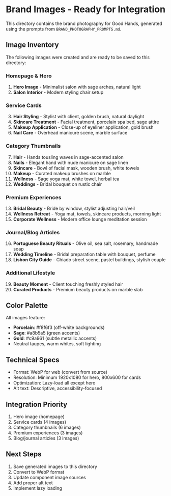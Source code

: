 # Brand Images - Ready for Integration

This directory contains the brand photography for Good Hands, generated using the prompts from `BRAND_PHOTOGRAPHY_PROMPTS.md`.

## Image Inventory

The following images were created and are ready to be saved to this directory:

### Homepage & Hero
1. **Hero Image** - Minimalist salon with sage arches, natural light
2. **Salon Interior** - Modern styling chair setup

### Service Cards
3. **Hair Styling** - Stylist with client, golden brush, natural daylight
4. **Skincare Treatment** - Facial treatment, porcelain spa bed, sage attire
5. **Makeup Application** - Close-up of eyeliner application, gold brush
6. **Nail Care** - Overhead manicure scene, marble surface

### Category Thumbnails
7. **Hair** - Hands tousling waves in sage-accented salon
8. **Nails** - Elegant hand with nude manicure on sage linen
9. **Skincare** - Bowl of facial mask, wooden brush, white towels
10. **Makeup** - Curated makeup brushes on marble
11. **Wellness** - Sage yoga mat, white towel, herbal tea
12. **Weddings** - Bridal bouquet on rustic chair

### Premium Experiences
13. **Bridal Beauty** - Bride by window, stylist adjusting hair/veil
14. **Wellness Retreat** - Yoga mat, towels, skincare products, morning light
15. **Corporate Wellness** - Modern office lounge meditation session

### Journal/Blog Articles
16. **Portuguese Beauty Rituals** - Olive oil, sea salt, rosemary, handmade soap
17. **Wedding Timeline** - Bridal preparation table with bouquet, perfume
18. **Lisbon City Guide** - Chiado street scene, pastel buildings, stylish couple

### Additional Lifestyle
19. **Beauty Moment** - Client touching freshly styled hair
20. **Curated Products** - Premium beauty products on marble slab

## Color Palette
All images feature:
- **Porcelain**: #f8f6f3 (off-white backgrounds)
- **Sage**: #a8b5a5 (green accents)
- **Gold**: #c9a961 (subtle metallic accents)
- Neutral taupes, warm whites, soft lighting

## Technical Specs
- Format: WebP for web (convert from source)
- Resolution: Minimum 1920x1080 for hero, 800x600 for cards
- Optimization: Lazy-load all except hero
- Alt text: Descriptive, accessibility-focused

## Integration Priority
1. Hero image (homepage)
2. Service cards (4 images)
3. Category thumbnails (6 images)
4. Premium experiences (3 images)
5. Blog/journal articles (3 images)

## Next Steps
1. Save generated images to this directory
2. Convert to WebP format
3. Update component image sources
4. Add proper alt text
5. Implement lazy loading

